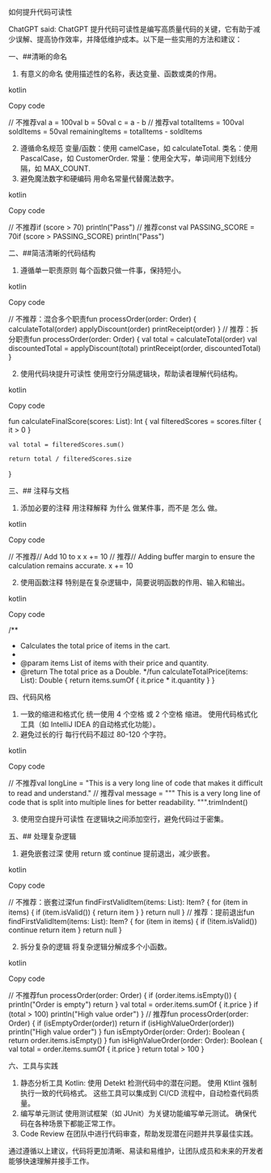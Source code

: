 如何提升代码可读性



ChatGPT said:
ChatGPT
提升代码可读性是编写高质量代码的关键，它有助于减少误解、提高协作效率，并降低维护成本。以下是一些实用的方法和建议：

一、##清晰的命名
1. 有意义的命名
使用描述性的名称，表达变量、函数或类的作用。

kotlin


Copy code


// 不推荐val a = 100val b = 50val c = a - b
// 推荐val totalItems = 100val soldItems = 50val remainingItems = totalItems - soldItems


2. 遵循命名规范
变量/函数：使用 camelCase，如 calculateTotal.
类名：使用 PascalCase，如 CustomerOrder.
常量：使用全大写，单词间用下划线分隔，如 MAX_COUNT.
3. 避免魔法数字和硬编码
用命名常量代替魔法数字。

kotlin


Copy code


// 不推荐if (score > 70) println("Pass")
// 推荐const val PASSING_SCORE = 70if (score > PASSING_SCORE) println("Pass")



二、##简洁清晰的代码结构
1. 遵循单一职责原则
每个函数只做一件事，保持短小。

kotlin


Copy code


// 不推荐：混合多个职责fun processOrder(order: Order) {
    calculateTotal(order)
    applyDiscount(order)
    printReceipt(order)
}
// 推荐：拆分职责fun processOrder(order: Order) {
    val total = calculateTotal(order)
    val discountedTotal = applyDiscount(total)
    printReceipt(order, discountedTotal)
}


2. 使用代码块提升可读性
使用空行分隔逻辑块，帮助读者理解代码结构。

kotlin


Copy code


fun calculateFinalScore(scores: List<Int>): Int {
    val filteredScores = scores.filter { it > 0 }

    val total = filteredScores.sum()

    return total / filteredScores.size
}



三、## 注释与文档
1. 添加必要的注释
用注释解释 为什么 做某件事，而不是 怎么 做。

kotlin


Copy code


// 不推荐// Add 10 to x
x += 10
// 推荐// Adding buffer margin to ensure the calculation remains accurate.
x += 10


2. 使用函数注释
特别是在复杂逻辑中，简要说明函数的作用、输入和输出。

kotlin


Copy code


/**
 * Calculates the total price of items in the cart.
 *
 * @param items List of items with their price and quantity.
 * @return The total price as a Double.
 */fun calculateTotalPrice(items: List<Item>): Double {
    return items.sumOf { it.price * it.quantity }
}



四、代码风格
1. 一致的缩进和格式化
统一使用 4 个空格 或 2 个空格 缩进。
使用代码格式化工具（如 IntelliJ IDEA 的自动格式化功能）。
2. 避免过长的行
每行代码不超过 80-120 个字符。

kotlin


Copy code


// 不推荐val longLine = "This is a very long line of code that makes it difficult to read and understand."
// 推荐val message = """
    This is a very long line of code 
    that is split into multiple lines 
    for better readability.
""".trimIndent()


3. 使用空白提升可读性
在逻辑块之间添加空行，避免代码过于密集。

五、## 处理复杂逻辑
1. 避免嵌套过深
使用 return 或 continue 提前退出，减少嵌套。

kotlin


Copy code


// 不推荐：嵌套过深fun findFirstValidItem(items: List<Item>): Item? {
    for (item in items) {
        if (item.isValid()) {
            return item
        }
    }
    return null
}
// 推荐：提前退出fun findFirstValidItem(items: List<Item>): Item? {
    for (item in items) {
        if (!item.isValid()) continue
        return item
    }
    return null
}


2. 拆分复杂的逻辑
将复杂逻辑分解成多个小函数。

kotlin


Copy code


// 不推荐fun processOrder(order: Order) {
    if (order.items.isEmpty()) {
        println("Order is empty")
        return
    }
    val total = order.items.sumOf { it.price }
    if (total > 100) println("High value order")
}
// 推荐fun processOrder(order: Order) {
    if (isEmptyOrder(order)) return
    if (isHighValueOrder(order)) println("High value order")
}
fun isEmptyOrder(order: Order): Boolean {
    return order.items.isEmpty()
}
fun isHighValueOrder(order: Order): Boolean {
    val total = order.items.sumOf { it.price }
    return total > 100
}



六、工具与实践
1. 静态分析工具
Kotlin:
使用 Detekt 检测代码中的潜在问题。
使用 Ktlint 强制执行一致的代码格式。
这些工具可以集成到 CI/CD 流程中，自动检查代码质量。
2. 编写单元测试
使用测试框架（如 JUnit）为关键功能编写单元测试。
确保代码在各种场景下都能正常工作。
3. Code Review
在团队中进行代码审查，帮助发现潜在问题并共享最佳实践。

通过遵循以上建议，代码将更加清晰、易读和易维护，让团队成员和未来的开发者能够快速理解并接手工作。

